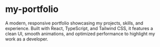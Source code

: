 # my-portfolio
A modern, responsive portfolio showcasing my projects, skills, and experience. Built with React, TypeScript, and Tailwind CSS, it features a clean UI, smooth animations, and optimized performance to highlight my work as a developer.
